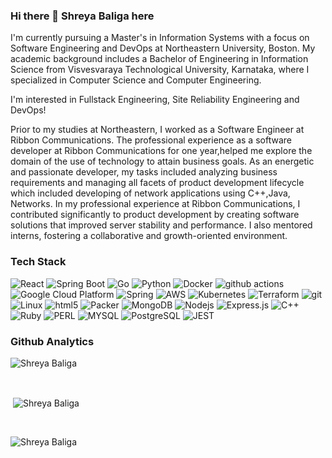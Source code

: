 ### Hi there 👋 Shreya Baliga here
 
I'm currently pursuing a Master's in Information Systems with a focus on Software Engineering and DevOps at Northeastern University, Boston. My academic background includes a Bachelor of Engineering in Information Science from Visvesvaraya Technological University, Karnataka, where I specialized in Computer Science and Computer Engineering.

I'm interested in Fullstack Engineering, Site Reliability Engineering and DevOps!

Prior to my studies at Northeastern, I worked as a Software Engineer at Ribbon Communications. The professional experience as a software developer at Ribbon Communications for one year,helped me explore the domain of the use of technology to attain business goals. As an energetic and passionate developer, my tasks included analyzing business requirements and managing all facets of product development lifecycle which included developing of network applications using C++,Java, Networks.  In my professional experience at Ribbon Communications, I contributed significantly to product development by creating software solutions that improved server stability and performance. I also mentored interns, fostering a collaborative and growth-oriented environment.

<h3>Tech Stack</h3>
<p>
  <img alt="React" src="https://img.shields.io/badge/-React-45b8d8?style=flat-square&logo=react&logoColor=white" />
  <img alt="Spring Boot" src="https://img.shields.io/badge/-Spring_Boot-8DD6F9?style=flat-square&logo=springboot&logoColor=white" /> 
 <img alt="Go" src="https://img.shields.io/badge/-Go-8DD6F9?style=flat-square&logo=go&logoColor=white" /> 
 <img alt="Python" src="https://img.shields.io/badge/-Python-45b8d8?style=flat-square&logo=python&logoColor=white" />
  <img alt="Docker" src="https://img.shields.io/badge/-Docker-46a2f1?style=flat-square&logo=docker&logoColor=white" />
  <img alt="github actions" src="https://img.shields.io/badge/-Github_Actions-2088FF?style=flat-square&logo=github-actions&logoColor=white" />
  <img alt="Google Cloud Platform" src="https://img.shields.io/badge/-Google_Cloud_Platform-1a73e8?style=flat-square&logo=google-cloud&logoColor=white" />
  <img alt="Spring" src="https://img.shields.io/badge/-Spring-007ACC?style=flat-square&logo=spring&logoColor=white" />
  <img alt="AWS" src="https://img.shields.io/badge/-AWS-5849BE?style=flat-square&logo=amazonaws&logoColor=white" />
  <img alt="Kubernetes" src="https://img.shields.io/badge/-Kubernetes-CC6699?style=flat-square&logo=kubernetes&logoColor=white" />
  <img alt="Terraform" src="https://img.shields.io/badge/-Terraform-db7092?style=flat-square&logo=terraform&logoColor=white" />
  <img alt="git" src="https://img.shields.io/badge/-Git-F05032?style=flat-square&logo=git&logoColor=white" />
  <img alt="Linux" src="https://img.shields.io/badge/-Linux-CB3837?style=flat-square&logo=linux&logoColor=white" />
  <img alt="html5" src="https://img.shields.io/badge/-HTML5-E34F26?style=flat-square&logo=html5&logoColor=white" />
  <img alt="Packer" src="https://img.shields.io/badge/-Packer-F9A03C?style=flat-square&logo=packer&logoColor=white" />
  <img alt="MongoDB" src="https://img.shields.io/badge/-MongoDB-13aa52?style=flat-square&logo=mongodb&logoColor=white" />
  <img alt="Nodejs" src="https://img.shields.io/badge/-Nodejs-43853d?style=flat-square&logo=Node.js&logoColor=white" />
  <img alt="Express.js" src="https://img.shields.io/badge/Express.js-404D59?style=for-the-badge" />
  <img alt="C++" src="https://img.shields.io/badge/C%2B%2B-00599C?style=for-the-badge&logo=c%2B%2B&logoColor=white" />
  <img alt="Ruby" src="https://img.shields.io/badge/Ruby-CC342D?style=for-the-badge&logo=ruby&logoColor=white" />
  <img alt="PERL" src="https://img.shields.io/badge/Perl-39457E?style=for-the-badge&logo=perl&logoColor=white" />
  <img alt="MYSQL" src="https://img.shields.io/badge/MySQL-00000F?style=for-the-badge&logo=mysql&logoColor=white" />
  <img alt="PostgreSQL" src="https://img.shields.io/badge/PostgreSQL-316192?style=for-the-badge&logo=postgresql&logoColor=white" />
  <img alt="JEST" src="https://img.shields.io/badge/Jest-323330?style=for-the-badge&logo=Jest&logoColor=white" />

</p>

<h3> Github Analytics</h3>
<p><img align="center" src="https://github-readme-stats.vercel.app/api/top-langs?username=ShreyaBaliga2408&show_icons=true&locale=en&layout=compact&theme=merko" alt="Shreya Baliga" /></p><br>
<p>&nbsp;<img align="center" src="https://github-readme-stats.vercel.app/api?username=ShreyaBaliga2408&show_icons=true&locale=en&theme=merko" alt="Shreya Baliga" /></p><br>
<p><img align="center" src="https://github-readme-streak-stats.herokuapp.com/?user=ShreyaBaliga2408&&theme=merko" alt="Shreya Baliga" /></p>


<!--
**ShreyaBaliga2408/ShreyaBaliga2408** is a ✨ _special_ ✨ repository because its `README.md` (this file) appears on your GitHub profile.

Here are some ideas to get you started:

- 🔭 I’m currently working on ...
- 🌱 I’m currently learning ...
- 👯 I’m looking to collaborate on ...
- 🤔 I’m looking for help with ...
- 💬 Ask me about ...
- 📫 How to reach me: ...
- 😄 Pronouns: ...
- ⚡ Fun fact: ...
-->
